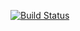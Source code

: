 [![Build Status](https://travis-ci.org/devslaw/node-csv-combiner.svg?branch=master)](https://travis-ci.org/devslaw/node-csv-combiner)
